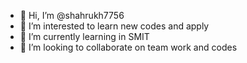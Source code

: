 - 👋 Hi, I’m @shahrukh7756
- 👀 I’m interested to learn new codes and apply
- 🌱 I’m currently learning in SMIT
- 💞️ I’m looking to collaborate on team work and codes


<!---
shahrukh7756/shahrukh7756 is a ✨ special ✨ repository because its `README.md` (this file) appears on your GitHub profile.
You can click the Preview link to take a look at your changes.
--->
